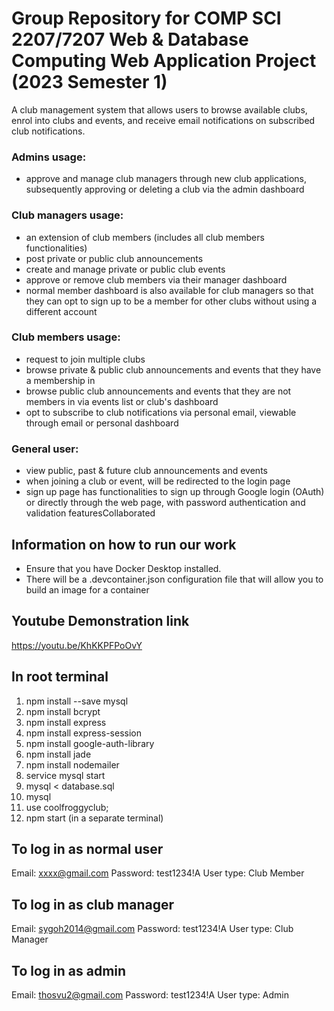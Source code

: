 # Group Repository for COMP SCI 2207/7207 Web & Database Computing Web Application Project (2023 Semester 1)

A club management system that allows users to browse available clubs, enrol into clubs and events, and receive email notifications on subscribed club notifications. 

### Admins usage: 
- approve and manage club managers through new club applications, subsequently approving or deleting a club via the admin dashboard
### Club managers usage:
- an extension of club members (includes all club members functionalities)
- post private or public club announcements
- create and manage private or public club events
- approve or remove club members via their manager dashboard
- normal member dashboard is also available for club managers so that they can opt to sign up to be a member for other clubs without using a different account
### Club members usage: 
- request to join multiple clubs
- browse private & public club announcements and events that they have a membership in
- browse public club announcements and events that they are not members in via events list or club's dashboard
- opt to subscribe to club notifications via personal email, viewable through email or personal dashboard
### General user:
- view public, past & future club announcements and events
- when joining a club or event, will be redirected to the login page
- sign up page has functionalities to sign up through Google login (OAuth) or directly through the web page, with password authentication and validation featuresCollaborated

## Information on how to run our work
- Ensure that you have Docker Desktop installed.
- There will be a .devcontainer.json configuration file that will allow you to build an image for a container

## Youtube Demonstration link
https://youtu.be/KhKKPFPoOvY

## In root terminal
1. npm install --save mysql
2. npm install bcrypt
3. npm install express
4. npm install express-session
5. npm install google-auth-library
6. npm install jade
7. npm install nodemailer
8. service mysql start
9. mysql < database.sql
10. mysql
11. use coolfroggyclub;
12. npm start (in a separate terminal)

## To log in as normal user
Email: xxxx@gmail.com
Password: test1234!A
User type: Club Member

## To log in as club manager
Email: sygoh2014@gmail.com
Password: test1234!A
User type: Club Manager

## To log in as admin
Email: thosvu2@gmail.com
Password: test1234!A
User type: Admin

